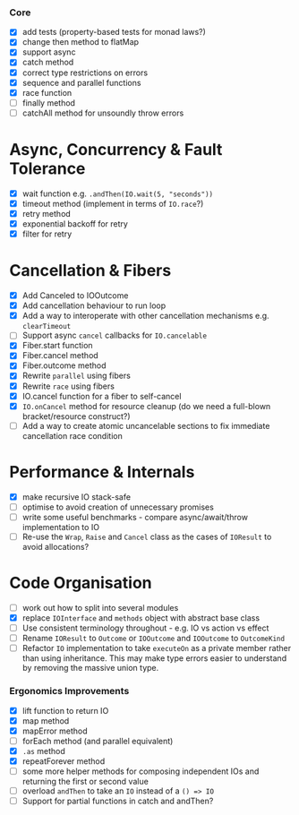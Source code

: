 ### Core

- [x] add tests (property-based tests for monad laws?)
- [x] change then method to flatMap
- [x] support async
- [x] catch method
- [x] correct type restrictions on errors
- [x] sequence and parallel functions
- [x] race function
- [ ] finally method
- [ ] catchAll method for unsoundly throw errors

# Async, Concurrency & Fault Tolerance

- [x] wait function e.g. `.andThen(IO.wait(5, "seconds"))`
- [x] timeout method (implement in terms of `IO.race`?)
- [x] retry method
- [x] exponential backoff for retry
- [x] filter for retry

# Cancellation & Fibers

- [x] Add Canceled to IOOutcome
- [x] Add cancellation behaviour to run loop
- [x] Add a way to interoperate with other cancellation mechanisms e.g. `clearTimeout`
- [ ] Support async `cancel` callbacks for `IO.cancelable`
- [x] Fiber.start function
- [x] Fiber.cancel method
- [x] Fiber.outcome method
- [x] Rewrite `parallel` using fibers
- [x] Rewrite `race` using fibers
- [x] IO.cancel function for a fiber to self-cancel
- [x] `IO.onCancel` method for resource cleanup (do we need a full-blown bracket/resource construct?)
- [ ] Add a way to create atomic uncancelable sections to fix immediate cancellation race condition

# Performance & Internals

- [x] make recursive IO stack-safe
- [ ] optimise to avoid creation of unnecessary promises
- [ ] write some useful benchmarks - compare async/await/throw implementation to IO
- [ ] Re-use the `Wrap`, `Raise` and `Cancel` class as the cases of `IOResult` to avoid allocations?

# Code Organisation

- [ ] work out how to split into several modules
- [x] replace `IOInterface` and `methods` object with abstract base class
- [ ] Use consistent terminology throughout - e.g. IO vs action vs effect
- [ ] Rename `IOResult` to `Outcome` or `IOOutcome` and `IOOutcome` to `OutcomeKind`
- [ ] Refactor `IO` implementation to take `executeOn` as a private member rather than using inheritance. This may make type errors easier to understand by removing the massive union type.

### Ergonomics Improvements

- [x] lift function to return IO
- [x] map method
- [x] mapError method
- [ ] forEach method (and parallel equivalent)
- [x] `.as` method
- [x] repeatForever method
- [ ] some more helper methods for composing independent IOs and returning the first or second value
- [ ] overload `andThen` to take an `IO` instead of a `() => IO`
- [ ] Support for partial functions in catch and andThen?
